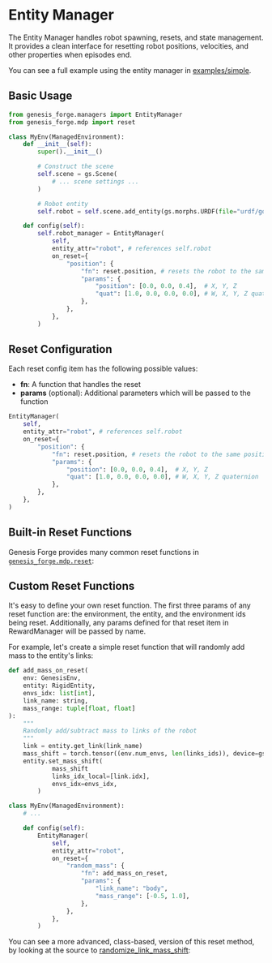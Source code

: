 # Entity Manager

The Entity Manager handles robot spawning, resets, and state management. It provides a clean interface for resetting robot positions, velocities, and other properties when episodes end.

You can see a full example using the entity manager in [examples/simple](https://github.com/jgillick/genesis-forge/tree/main/examples/simple).

## Basic Usage

```python
from genesis_forge.managers import EntityManager
from genesis_forge.mdp import reset

class MyEnv(ManagedEnvironment):
    def __init__(self):
        super().__init__()

        # Construct the scene
        self.scene = gs.Scene(
            # ... scene settings ...
        )

        # Robot entity
        self.robot = self.scene.add_entity(gs.morphs.URDF(file="urdf/go2/urdf/go2.urdf"))

    def config(self):
        self.robot_manager = EntityManager(
            self,
            entity_attr="robot", # references self.robot
            on_reset={
                "position": {
                    "fn": reset.position, # resets the robot to the same position and rotation at each reset
                    "params": {
                        "position": [0.0, 0.0, 0.4],  # X, Y, Z
                        "quat": [1.0, 0.0, 0.0, 0.0], # W, X, Y, Z quaternion
                    },
                },
            },
        )
```

## Reset Configuration

Each reset config item has the following possible values:

- **fn**: A function that handles the reset
- **params** (optional): Additional parameters which will be passed to the function

```python
EntityManager(
    self,
    entity_attr="robot", # references self.robot
    on_reset={
        "position": {
            "fn": reset.position, # resets the robot to the same position and rotation at each reset
            "params": {
                "position": [0.0, 0.0, 0.4],  # X, Y, Z
                "quat": [1.0, 0.0, 0.0, 0.0], # W, X, Y, Z quaternion
            },
        },
    },
)
```

## Built-in Reset Functions

Genesis Forge provides many common reset functions in [`genesis_forge.mdp.reset`](project:/api/mdp/reset.md):

## Custom Reset Functions

It's easy to define your own reset function. The first three params of any reset function are: the environment, the entity, and the environment ids being reset. Additionally, any params defined for that reset item in RewardManager will be passed by name.

For example, let's create a simple reset function that will randomly add mass to the entity's links:

```python
def add_mass_on_reset(
    env: GenesisEnv,
    entity: RigidEntity,
    envs_idx: list[int],
    link_name: string,
    mass_range: tuple[float, float]
):
    """
    Randomly add/subtract mass to links of the robot
    """
    link = entity.get_link(link_name)
    mass_shift = torch.tensor((env.num_envs, len(links_ids)), device=gs.device).uniform_(*mass_range)
    entity.set_mass_shift(
            mass_shift
            links_idx_local=[link.idx],
            envs_idx=envs_idx,
        )

class MyEnv(ManagedEnvironment):
    # ...

    def config(self):
        EntityManager(
            self,
            entity_attr="robot",
            on_reset={
                "random_mass": {
                    "fn": add_mass_on_reset,
                    "params": {
                        "link_name": "body",
                        "mass_range": [-0.5, 1.0],
                    },
                },
            },
        )
```

You can see a more advanced, class-based, version of this reset method, by looking at the source to [randomize_link_mass_shift](project:/api/mdp/reset.md#genesis_forge.mdp.reset.randomize_link_mass_shift):
